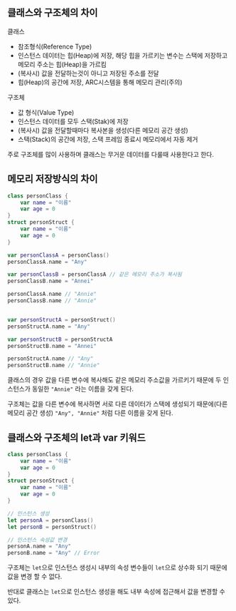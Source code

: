 ## 클래스와 구조체의 차이

클래스
- 참조형식(Reference Type)
- 인스턴스 데이터는 힙(Heap)에 저장, 해당 힙을 가르키는 변수는 스택에 저장하고 메모리 주소는 힙(Heap)을 가르킴
- (복사시) 값을 전달하는것이 아니고 저장된 주소를 전달
- 힙(Heap)의 공간에 저장, ARC시스템을 통해 메모리 관리(주의)

구조체
- 값 형식(Value Type)
- 인스턴스 데이터를 모두 스택(Stak)에 저장 
- (복사시) 값을 전달할때마다 복사본을 생성(다른 메모리 공간 생성)
- 스택(Stack)의 공간에 저장, 스택 프레임 종료시 메모리에서 자동 제거


주로 구조체를 많이 사용하며 클래스는 무거운 데이터를 다룰때 사용한다고 한다.


## 메모리 저장방식의 차이
```swift
class personClass {
    var name = "이름"
    var age = 0
}
struct personStruct {
    var name = "이름"
    var age = 0
}

var personClassA = personClass()
personClassA.name = "Any"

var personClassB = personClassA // 같은 메모리 주소가 복사됨
personClassB.name = "Annei"

personClassA.name // "Annie"
personClassB.name // "Annie" 


var personStructA = personStruct()
personStructA.name = "Any"

var personStructB = personStructA
personStructB.name = "Annei"

personStructA.name // "Any"
personStructB.name // "Annie"
```

클래스의 경우 값을 다른 변수에 복사해도 같은 메모리 주소값을 가르키기 때문에 두 인스턴스가 동일한 `"Annie"` 라는 이름을 갖게 된다.

구조체는 값을 다른 변수에 복사하면 서로 다른 데이터가 스택에 생성되기 때문에(다른 메모리 공간 생성) `"Any", "Annie"` 처럼 다른 이름을 갖게 된다.


## 클래스와 구조체의 let과 var 키워드

```swift
class personClass {
    var name = "이름"
    var age = 0
}
struct personStruct {
    var name = "이름"
    var age = 0
}

// 인스턴스 생성
let personA = personClass()
let personB = personStruct()

// 인스턴스 속성값 변경
personA.name = "Any"
personB.name = "Any" // Error
```

구조체는 `let`으로 인스턴스 생성시 내부의 속성 변수들이 `let`으로 상수화 되기 때문에 값을 변경 할 수 없다.

반대로 클래스는 `let`으로 인스턴스 생성을 해도 내부 속성에 접근해서 값을 변경할 수 있다.

